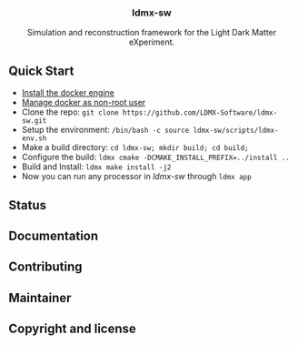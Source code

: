 <h3 align="center">ldmx-sw</h3>

<p align="center">
    Simulation and reconstruction framework for the Light Dark Matter eXperiment.  
</p>

## Quick Start 

- [Install the docker engine](https://docs.docker.com/engine/install/)
- [Manage docker as non-root user](https://docs.docker.com/engine/install/linux-postinstall/#manage-docker-as-a-non-root-user)
- Clone the repo: `git clone https://github.com/LDMX-Software/ldmx-sw.git`
- Setup the environment: `/bin/bash -c source ldmx-sw/scripts/ldmx-env.sh`
- Make a build directory: `cd ldmx-sw; mkdir build; cd build;`
- Configure the build: `ldmx cmake -DCMAKE_INSTALL_PREFIX=../install ..`
- Build and Install: `ldmx make install -j2`
- Now you can run any processor in _ldmx-sw_ through `ldmx app`

## Status

## Documentation 

## Contributing

## Maintainer 

## Copyright and license
